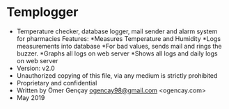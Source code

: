 # Templogger
 * Temperature checker, database logger, mail sender and alarm system for pharmacies 
	Features:
		*Measures Temperature and Humidity
		*Logs measurements into database
		*For bad values, sends mail and rings the buzzer.
		*Graphs all logs on web server
		*Shows all logs and daily logs on web server
 * Version: v2.0 
 * Unauthorized copying of this file, via any medium is strictly prohibited
 * Proprietary and confidential
 * Written by Ömer Gençay <ogencay98@gmail.com> <engomer> <ogencay.com>
 * May 2019